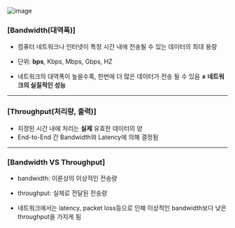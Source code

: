 ![image](https://github.com/kuS2-computer-princess-kuS2/cs_study/assets/81477543/dff0e1fd-9160-4fd6-805f-70ff4d940633)

### [Bandwidth(대역폭)]

- 컴퓨터 네트워크나 인터넷이 특정 시간 내에 전송될 수 있는 데이터의 최대 용량
- 단위: **bps**, Kbps, Mbps, Gbps, HZ

- 네트워크의 대역폭이 높을수록, 한번에 더 많은 데이터가 전송 될 수 있음 **≠ 네트워크의 실질적인 성능**

---

### [Throughput(처리량, 출력)]

- 지정된 시간 내에 처리는 **실제** 유효한 데이터의 양
- End-to-End 간 Bandwidth와 Latency에 의해 결정됨

---

### [Bandwidth VS Throughput]

- bandwidth: 이론상의 이상적인 전송량
- throughput: 실제로 전달된 전송량

- 네트워크에서는 latency, packet loss등으로 인해 이상적인 bandwidth보다 낮은 throughput을 가지게 됨
